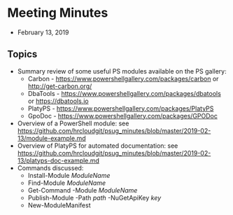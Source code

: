 # Meeting Minutes
* February 13, 2019

## Topics

  * Summary review of some useful PS modules available on the PS gallery:
    * Carbon - https://www.powershellgallery.com/packages/carbon or http://get-carbon.org/
    * DbaTools - https://www.powershellgallery.com/packages/dbatools or https://dbatools.io
    * PlatyPS - https://www.powershellgallery.com/packages/PlatyPS
    * GpoDoc - https://www.powershellgallery.com/packages/GPODoc
  * Overview of a PowerShell module: see https://github.com/hrcloudgit/psug_minutes/blob/master/2019-02-13/module-example.md
  * Overview of PlatyPS for automated documentation: see https://github.com/hrcloudgit/psug_minutes/blob/master/2019-02-13/platyps-doc-example.md
  * Commands discussed:
    * Install-Module _ModuleName_
    * Find-Module _ModuleName_
    * Get-Command -Module _ModuleName_
    * Publish-Module -Path _path_ -NuGetApiKey _key_
    * New-ModuleManifest
